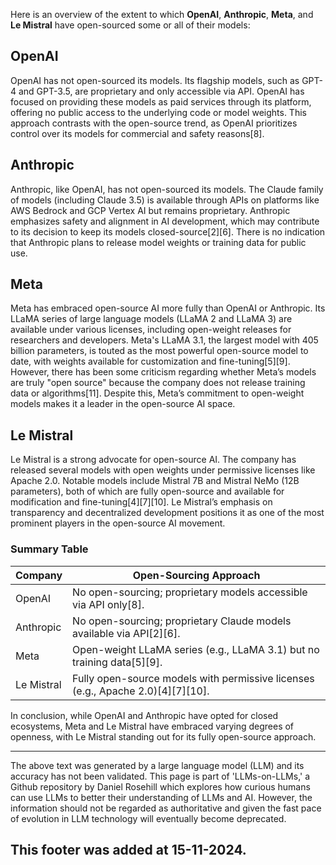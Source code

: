 Here is an overview of the extent to which **OpenAI**, **Anthropic**, **Meta**, and **Le Mistral** have open-sourced some or all of their models:

## OpenAI

OpenAI has not open-sourced its models. Its flagship models, such as GPT-4 and GPT-3.5, are proprietary and only accessible via API. OpenAI has focused on providing these models as paid services through its platform, offering no public access to the underlying code or model weights. This approach contrasts with the open-source trend, as OpenAI prioritizes control over its models for commercial and safety reasons\[8].

## Anthropic

Anthropic, like OpenAI, has not open-sourced its models. The Claude family of models (including Claude 3.5) is available through APIs on platforms like AWS Bedrock and GCP Vertex AI but remains proprietary. Anthropic emphasizes safety and alignment in AI development, which may contribute to its decision to keep its models closed-source\[2]\[6]. There is no indication that Anthropic plans to release model weights or training data for public use.

## Meta

Meta has embraced open-source AI more fully than OpenAI or Anthropic. Its LLaMA series of large language models (LLaMA 2 and LLaMA 3) are available under various licenses, including open-weight releases for researchers and developers. Meta's LLaMA 3.1, the largest model with 405 billion parameters, is touted as the most powerful open-source model to date, with weights available for customization and fine-tuning\[5]\[9]. However, there has been some criticism regarding whether Meta’s models are truly "open source" because the company does not release training data or algorithms\[11]. Despite this, Meta’s commitment to open-weight models makes it a leader in the open-source AI space.

## Le Mistral

Le Mistral is a strong advocate for open-source AI. The company has released several models with open weights under permissive licenses like Apache 2.0. Notable models include Mistral 7B and Mistral NeMo (12B parameters), both of which are fully open-source and available for modification and fine-tuning\[4]\[7]\[10]. Le Mistral’s emphasis on transparency and decentralized development positions it as one of the most prominent players in the open-source AI movement.

### Summary Table

| Company    | Open-Sourcing Approach                                                             |
| ---------- | ---------------------------------------------------------------------------------- |
| OpenAI     | No open-sourcing; proprietary models accessible via API only\[8].                  |
| Anthropic  | No open-sourcing; proprietary Claude models available via API\[2]\[6].             |
| Meta       | Open-weight LLaMA series (e.g., LLaMA 3.1) but no training data\[5]\[9].           |
| Le Mistral | Fully open-source models with permissive licenses (e.g., Apache 2.0)\[4]\[7]\[10]. |

In conclusion, while OpenAI and Anthropic have opted for closed ecosystems, Meta and Le Mistral have embraced varying degrees of openness, with Le Mistral standing out for its fully open-source approach.

&#x20;

---

The above text was generated by a large language model (LLM) and its accuracy has not been validated. This page is part of 'LLMs-on-LLMs,' a Github repository by Daniel Rosehill which explores how curious humans can use LLMs to better their understanding of LLMs and AI. However, the information should not be regarded as authoritative and given the fast pace of evolution in LLM technology will eventually become deprecated. 

This footer was added at 15-11-2024.
---